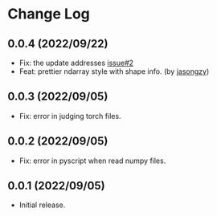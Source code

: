 # Change Log

## 0.0.4 (2022/09/22)

- Fix: the update addresses [issue#2](https://github.com/haochengxia/vscode-pydata-viewer/issues/2)
- Feat: prettier ndarray style with shape info. (by [jasongzy](https://github.com/jasongzy))

## 0.0.3 (2022/09/05)

- Fix: error in judging torch files.

## 0.0.2 (2022/09/05)

- Fix: error in pyscript when read numpy files.

## 0.0.1 (2022/09/05)

- Initial release.